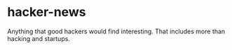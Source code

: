 # hacker-news
Anything that good hackers would find interesting. That includes more than hacking and startups.
